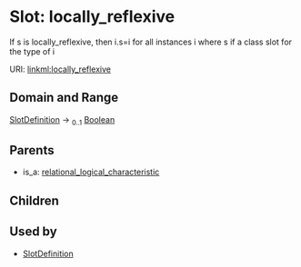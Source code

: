 
# Slot: locally_reflexive


If s is locally_reflexive, then i.s=i for all instances i where s if a class slot for the type of i

URI: [linkml:locally_reflexive](https://w3id.org/linkml/locally_reflexive)


## Domain and Range

[SlotDefinition](SlotDefinition.md) &#8594;  <sub>0..1</sub> [Boolean](types/Boolean.md)

## Parents

 *  is_a: [relational_logical_characteristic](relational_logical_characteristic.md)

## Children


## Used by

 * [SlotDefinition](SlotDefinition.md)
